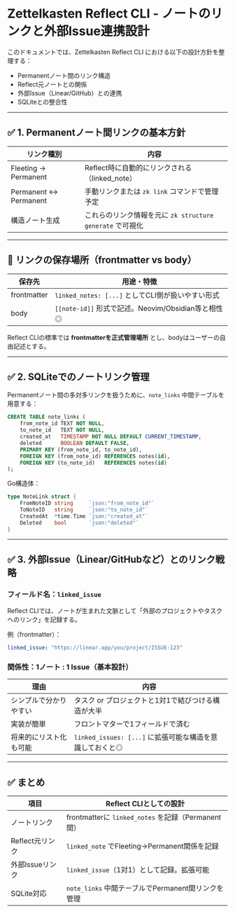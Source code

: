 # Zettelkasten Reflect CLI - ノートのリンクと外部Issue連携設計

このドキュメントでは、Zettelkasten Reflect CLI における以下の設計方針を整理する：

- Permanentノート間のリンク構造
- Reflect元ノートとの関係
- 外部Issue（Linear/GitHub）との連携
- SQLiteとの整合性

---

## ✅ 1. Permanentノート間リンクの基本方針

| リンク種別            | 内容                                               |
|------------------------|----------------------------------------------------|
| Fleeting → Permanent   | Reflect時に自動的にリンクされる（linked_note）     |
| Permanent ↔ Permanent  | 手動リンクまたは `zk link` コマンドで管理予定     |
| 構造ノート生成         | これらのリンク情報を元に `zk structure generate` で可視化 |

---

## 📍 リンクの保存場所（frontmatter vs body）

| 保存先       | 用途・特徴                                          |
|--------------|------------------------------------------------------|
| frontmatter  | `linked_notes: [...]` としてCLI側が扱いやすい形式   |
| body         | `[[note-id]]` 形式で記述。Neovim/Obsidian等と相性◎  |

Reflect CLIの標準では **frontmatterを正式管理場所** とし、bodyはユーザーの自由記述とする。

---

## ✅ 2. SQLiteでのノートリンク管理

Permanentノート間の多対多リンクを扱うために、`note_links` 中間テーブルを用意する：

```sql
CREATE TABLE note_links (
    from_note_id TEXT NOT NULL,
    to_note_id   TEXT NOT NULL,
    created_at   TIMESTAMP NOT NULL DEFAULT CURRENT_TIMESTAMP,
    deleted      BOOLEAN DEFAULT FALSE,
    PRIMARY KEY (from_note_id, to_note_id),
    FOREIGN KEY (from_note_id) REFERENCES notes(id),
    FOREIGN KEY (to_note_id)   REFERENCES notes(id)
);
```

Go構造体：

```go
type NoteLink struct {
    FromNoteID string     `json:"from_note_id"`
    ToNoteID   string     `json:"to_note_id"`
    CreatedAt  *time.Time `json:"created_at"`
    Deleted    bool       `json:"deleted"`
}
```

---

## ✅ 3. 外部Issue（Linear/GitHubなど）とのリンク戦略

### フィールド名：`linked_issue`

Reflect CLIでは、ノートが生まれた文脈として「外部のプロジェクトやタスクへのリンク」を記録する。

例（frontmatter）：

```yaml
linked_issue: "https://linear.app/you/project/ISSUE-123"
```

### 関係性：**1ノート : 1 Issue（基本設計）**

| 理由                              | 内容 |
|-----------------------------------|------|
| シンプルで分かりやすい            | タスク or プロジェクトと1対1で結びつける構造が大半 |
| 実装が簡単                        | フロントマターで1フィールドで済む |
| 将来的にリスト化も可能            | `linked_issues: [...]` に拡張可能な構造を意識しておくと◎ |

---

## ✅ まとめ

| 項目 | Reflect CLIとしての設計 |
|------|--------------------------|
| ノートリンク | frontmatterに `linked_notes` を記録（Permanent間） |
| Reflect元リンク | `linked_note` でFleeting→Permanent関係を記録 |
| 外部Issueリンク | `linked_issue`（1対1）として記録。拡張可能 |
| SQLite対応     | `note_links` 中間テーブルでPermanent間リンクを管理 |

